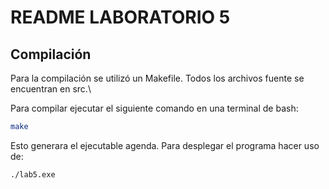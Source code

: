 # README LABORATORIO 5

## Compilación 
Para la compilación se utilizó un Makefile. Todos los archivos fuente se encuentran en src.\

Para compilar ejecutar el siguiente comando en una terminal de bash:
```bash
make
```
Esto generara el ejecutable agenda. Para desplegar el programa hacer uso de:
```bash
./lab5.exe
```